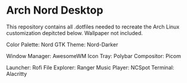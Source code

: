 # Arch Nord Desktop

This repository contains all .dotfiles needed to recreate the Arch Linux customization depitcted below. Wallpaper not included.



Color Palette: Nord
GTK Theme: Nord-Darker

Window Manager: AwesomeWM
Icon Tray: Polybar
Compositor: Picom

Launcher: Rofi
File Explorer: Ranger
Music Player: NCSpot
Terminal: Alacritty
